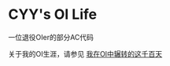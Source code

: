 # CYY's OI Life

一位退役OIer的部分AC代码

关于我的OI生涯，请参见
[我在OI中辗转的这千百天](https://cyyself.name/2017/12/away-from-oi/)
